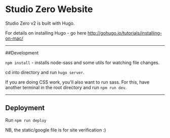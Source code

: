 # Studio Zero Website

Studio Zero v2 is built with Hugo. 

For details on installing Hugo - go here http://gohugo.io/tutorials/installing-on-mac/

---

##Development

`npm install` - installs node-sass and some utils for watching file changes.

cd into directory and run `hugo server`.

If you are doing CSS work, you'll also want to run sass. For this, have another terminal in the root directory and run `npm run dev`.


---

## Deployment

Run `npm run deploy`

NB, the static/google file is for site verification :)